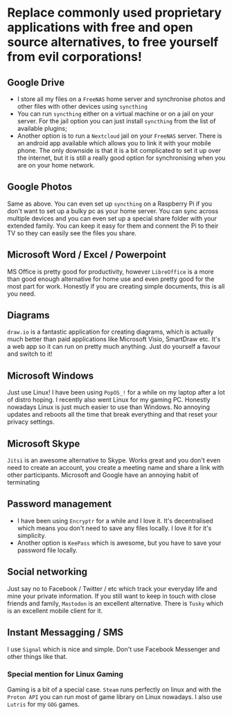 # Replace commonly used proprietary applications with free and open source alternatives, to free yourself from evil corporations!

## Google Drive
* I store all my files on a `FreeNAS` home server and synchronise photos and other files with other devices using `syncthing`
* You can run `syncthing` either on a virtual machine or on a jail on your server. For the jail option you can just install `syncthing` from the list of available plugins;
* Another option is to run a `Nextcloud` jail on your `FreeNAS` server. There is an android app available which allows you to link it with your mobile phone. The only downside is that it is a bit complicated to set it up over the internet, but it is still a really good option for synchronising when you are on your home network.

## Google Photos
Same as above. You can even set up `syncthing` on a Raspberry Pi if you don't want to set up a bulky pc as your home server. You can sync across multiple devices and you can even set up a special share folder with your extended family. You can keep it easy for them and connent the Pi to their TV so they can easily see the files you share.

## Microsoft Word / Excel / Powerpoint
MS Office is pretty good for productivity, however `LibreOffice` is a more than good enough alternative for home use and even pretty good for the most part for work. Honestly if you are creating simple documents, this is all you need.

## Diagrams
`draw.io` is a fantastic application for creating diagrams, which is actually much better than paid applications like Microsoft Visio, SmartDraw etc. It's a web app so it can run on pretty much anything. Just do yourself a favour and switch to it!

## Microsoft Windows
Just use Linux! I have been using `PopOS_!` for a while on my laptop after a lot of distro hoping. I recently also went Linux for my gaming PC. Honestly nowadays Linux is just much easier to use than Windows. No annoying updates and reboots all the time that break everything and that reset your privacy settings. 

## Microsoft Skype
`Jitsi` is an awesome alternative to Skype. Works great and you don't even need to create an account, you create a meeting name and share a link with other participants. Microsoft and Google have an annoying habit of terminating  

## Password management
* I have been using `Encryptr` for a while and I love it. It's decentralised which means you don't need to save any files locally. I love it for it's simplicity.
* Another option is `KeePass` which is awesome, but you have to save your password file locally.

## Social networking
Just say no to Facebook / Twitter / etc which track your everyday life and mine your private information. If you still want to keep in touch with close friends and family, `Mastodon` is an excellent alternative. There is `Tusky` which is an excellent mobile client for it.

## Instant Messagging / SMS
I use `Signal` which is nice and simple. Don't use Facebook Messenger and other things like that.

### Special mention for Linux Gaming
Gaming is a bit of a special case. 
`Steam` runs perfectly on linux and with the `Proton API` you can run most of game library on Linux nowadays. I also use `Lutris` for my `GOG` games.

